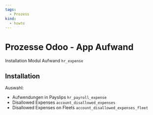 ```yaml
---
tags:
  - Prozess
kind:
  - howto
---
```

# Prozesse Odoo - App Aufwand
Installation Modul Aufwand `hr_expense`

## Installation

Auswahl:
* Aufwendungen in Payslips `hr_payroll_expense`
* Disallowed Expenses `account_disallowed_expenses`
* Disallowed Expenses on Fleets `account_disallowed_expenses_fleet`
